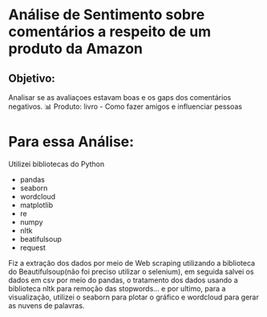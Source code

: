 # Análise de Sentimento sobre comentários a respeito de um produto da Amazon

## Objetivo:
Analisar se as avaliaçoes estavam boas e os gaps dos comentários negativos. :bar_chart:
Produto: livro - Como fazer amigos e influenciar pessoas 

# Para essa Análise:
Utilizei bibliotecas do Python

- pandas
- seaborn
- wordcloud
- matplotlib
- re
- numpy
- nltk
- beatifulsoup
- request

Fiz a extração dos dados por meio de Web scraping utilizando a biblioteca do Beautifulsoup(não foi preciso utilizar o selenium), em seguida salvei os dados em csv por meio do pandas, o tratamento dos dados usando a biblioteca nltk para remoção das stopwords... e por ultimo, para a visualização, utilizei o seaborn para plotar o gráfico e wordcloud para gerar as nuvens de palavras. 